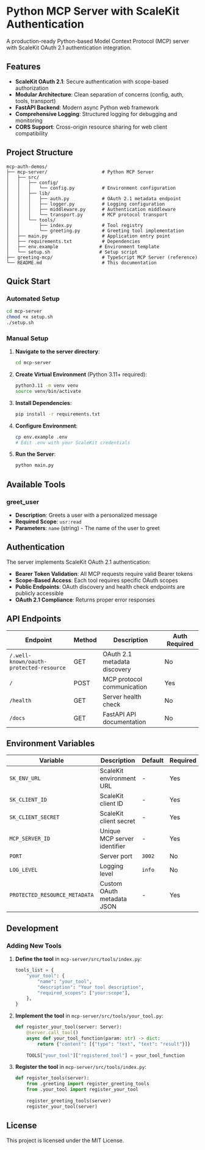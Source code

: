 # Python MCP Server with ScaleKit Authentication

A production-ready Python-based Model Context Protocol (MCP) server with ScaleKit OAuth 2.1 authentication integration.

## Features

- **ScaleKit OAuth 2.1**: Secure authentication with scope-based authorization
- **Modular Architecture**: Clean separation of concerns (config, auth, tools, transport)
- **FastAPI Backend**: Modern async Python web framework
- **Comprehensive Logging**: Structured logging for debugging and monitoring
- **CORS Support**: Cross-origin resource sharing for web client compatibility

## Project Structure

```
mcp-auth-demos/
├── mcp-server/                    # Python MCP Server
│   ├── src/
│   │   ├── config/
│   │   │   └── config.py          # Environment configuration
│   │   ├── lib/
│   │   │   ├── auth.py            # OAuth 2.1 metadata endpoint
│   │   │   ├── logger.py          # Logging configuration
│   │   │   ├── middleware.py      # Authentication middleware
│   │   │   └── transport.py       # MCP protocol transport
│   │   └── tools/
│   │       ├── index.py           # Tool registry
│   │       └── greeting.py        # Greeting tool implementation
│   ├── main.py                    # Application entry point
│   ├── requirements.txt           # Dependencies
│   ├── env.example               # Environment template
│   └── setup.sh                  # Setup script
├── greeting-mcp/                  # TypeScript MCP Server (reference)
└── README.md                      # This documentation
```

## Quick Start

### Automated Setup
```bash
cd mcp-server
chmod +x setup.sh
./setup.sh
```

### Manual Setup

1. **Navigate to the server directory**:
   ```bash
   cd mcp-server
   ```

2. **Create Virtual Environment** (Python 3.11+ required):
   ```bash
   python3.11 -m venv venv
   source venv/bin/activate
   ```

3. **Install Dependencies**:
   ```bash
   pip install -r requirements.txt
   ```

4. **Configure Environment**:
   ```bash
   cp env.example .env
   # Edit .env with your ScaleKit credentials
   ```

5. **Run the Server**:
   ```bash
   python main.py
   ```

## Available Tools

### greet_user
- **Description**: Greets a user with a personalized message
- **Required Scope**: `usr:read`
- **Parameters**: `name` (string) - The name of the user to greet

## Authentication

The server implements ScaleKit OAuth 2.1 authentication:

- **Bearer Token Validation**: All MCP requests require valid Bearer tokens
- **Scope-Based Access**: Each tool requires specific OAuth scopes
- **Public Endpoints**: OAuth discovery and health check endpoints are publicly accessible
- **OAuth 2.1 Compliance**: Returns proper error responses

## API Endpoints

| Endpoint | Method | Description | Auth Required |
|----------|--------|-------------|---------------|
| `/.well-known/oauth-protected-resource` | GET | OAuth 2.1 metadata discovery | No |
| `/` | POST | MCP protocol communication | Yes |
| `/health` | GET | Server health check | No |
| `/docs` | GET | FastAPI API documentation | No |

## Environment Variables

| Variable | Description | Default | Required |
|----------|-------------|---------|----------|
| `SK_ENV_URL` | ScaleKit environment URL | - | Yes |
| `SK_CLIENT_ID` | ScaleKit client ID | - | Yes |
| `SK_CLIENT_SECRET` | ScaleKit client secret | - | Yes |
| `MCP_SERVER_ID` | Unique MCP server identifier | - | Yes |
| `PORT` | Server port | `3002` | No |
| `LOG_LEVEL` | Logging level | `info` | No |
| `PROTECTED_RESOURCE_METADATA` | Custom OAuth metadata JSON | - | Yes |

## Development

### Adding New Tools

1. **Define the tool** in `mcp-server/src/tools/index.py`:
   ```python
   tools_list = {
       "your_tool": {
           "name": "your_tool",
           "description": "Your tool description",
           "required_scopes": ["your:scope"],
       },
   }
   ```

2. **Implement the tool** in `mcp-server/src/tools/your_tool.py`:
   ```python
   def register_your_tool(server: Server):
       @server.call_tool()
       async def your_tool_function(param: str) -> dict:
           return {"content": [{"type": "text", "text": "result"}]}
       
       TOOLS["your_tool"]["registered_tool"] = your_tool_function
   ```

3. **Register the tool** in `mcp-server/src/tools/index.py`:
   ```python
   def register_tools(server):
       from .greeting import register_greeting_tools
       from .your_tool import register_your_tool
       
       register_greeting_tools(server)
       register_your_tool(server)
   ```

## License

This project is licensed under the MIT License.
